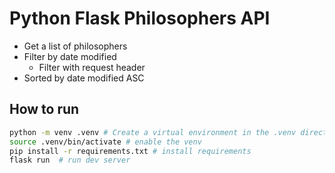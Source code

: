 # Python Flask Philosophers API

- Get a list of philosophers
- Filter by date modified
  - Filter with request header
- Sorted by date modified ASC

## How to run

  ```bash
  python -m venv .venv # Create a virtual environment in the .venv directory
  source .venv/bin/activate # enable the venv
  pip install -r requirements.txt # install requirements
  flask run  # run dev server
  ```
